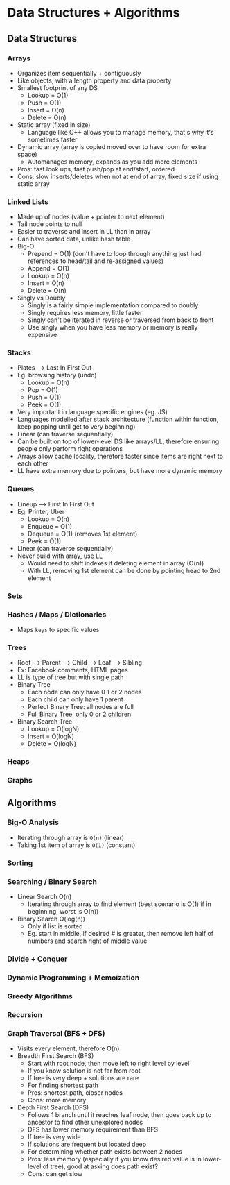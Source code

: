 # Data Structures + Algorithms
## Data Structures
### Arrays
- Organizes item sequentially + contiguously
- Like objects, with a length property and data property
- Smallest footprint of any DS
  - Lookup = O(1)
  - Push = O(1)
  - Insert = O(n)
  - Delete = O(n)
- Static array (fixed in size)
  - Language like C++ allows you to manage memory, that's why it's sometimes faster 
- Dynamic array (array is copied moved over to have room for extra space)
  - Automanages memory, expands as you add more elements
- Pros: fast look ups, fast push/pop at end/start, ordered
- Cons: slow inserts/deletes when not at end of array, fixed size if using static array

### Linked Lists
- Made up of nodes (value + pointer to next element)
- Tail node points to null
- Easier to traverse and insert in LL than in array
- Can have sorted data, unlike hash table
- Big-O
  - Prepend = O(1) (don't have to loop through anything just had references to head/tail and re-assigned values)
  - Append = O(1)
  - Lookup = O(n)
  - Insert = O(n)
  - Delete = O(n)
- Singly vs Doubly
  - Singly is a fairly simple implementation compared to doubly
  - Singly requires less memory, little faster
  - Singly can't be iterated in reverse or traversed from back to front
  - Use singly when you have less memory or memory is really expensive
  

### Stacks
- Plates --> Last In First Out
- Eg. browsing history (undo)
  - Lookup = O(n)
  - Pop = O(1)
  - Push = O(1)
  - Peek = O(1)
- Very important in language specific engines (eg. JS)
- Languages modelled after stack architecture (function within function, keep popping until get to very beginning)
- Linear (can traverse sequentially)
- Can be built on top of lower-level DS like arrays/LL, therefore ensuring people only perform right operations
- Arrays allow cache locality, therefore faster since items are right next to each other
- LL have extra memory due to pointers, but have more dynamic memory

### Queues
- Lineup --> First In First Out
- Eg. Printer, Uber
  - Lookup = O(n)
  - Enqueue = O(1)
  - Dequeue = O(1) (removes 1st element)
  - Peek = O(1)
- Linear (can traverse sequentially)
- Never build with array, use LL
  - Would need to shift indexes if deleting element in array (O(n))
  - With LL, removing 1st element can be done by pointing head to 2nd element

### Sets

### Hashes / Maps / Dictionaries
- Maps `keys` to specific values

### Trees
- Root --> Parent --> Child --> Leaf --> Sibling
- Ex: Facebook comments, HTML pages
- LL is type of tree but with single path
- Binary Tree
  - Each node can only have 0 1 or 2 nodes
  - Each child can only have 1 parent
  - Perfect Binary Tree: all nodes are full
  - Full Binary Tree: only 0 or 2 children
- Binary Search Tree
  - Lookup = O(logN)
  - Insert = O(logN)
  - Delete = O(logN)

### Heaps

### Graphs

## Algorithms
### Big-O Analysis
- Iterating through array is `O(n)` (linear)
- Taking 1st item of array is `O(1)` (constant)

### Sorting

### Searching / Binary Search
- Linear Search O(n)
  - Iterating through array to find element (best scenario is O(1) if in beginning, worst is O(n))
- Binary Search O(log(n))
  - Only if list is sorted
  - Eg. start in middle, if desired # is greater, then remove left half of numbers and search right of middle value

### Divide + Conquer

### Dynamic Programming + Memoization

### Greedy Algorithms

### Recursion

### Graph Traversal (BFS + DFS)
- Visits every element, therefore O(n)
- Breadth First Search (BFS)
  - Start with root node, then move left to right level by level
  - If you know solution is not far from root
  - If tree is very deep + solutions are rare
  - For finding shortest path
  - Pros: shortest path, closer nodes
  - Cons: more memory
- Depth First Search (DFS)
  - Follows 1 branch until it reaches leaf node, then goes back up to ancestor to find other unexplored nodes
  - DFS has lower memory requirement than BFS
  - If tree is very wide
  - If solutions are frequent but located deep
  - For determining whether path exists between 2 nodes
  - Pros: less memory (especially if you know desired value is in lower-level of tree), good at asking does path exist?
  - Cons: can get slow
  
